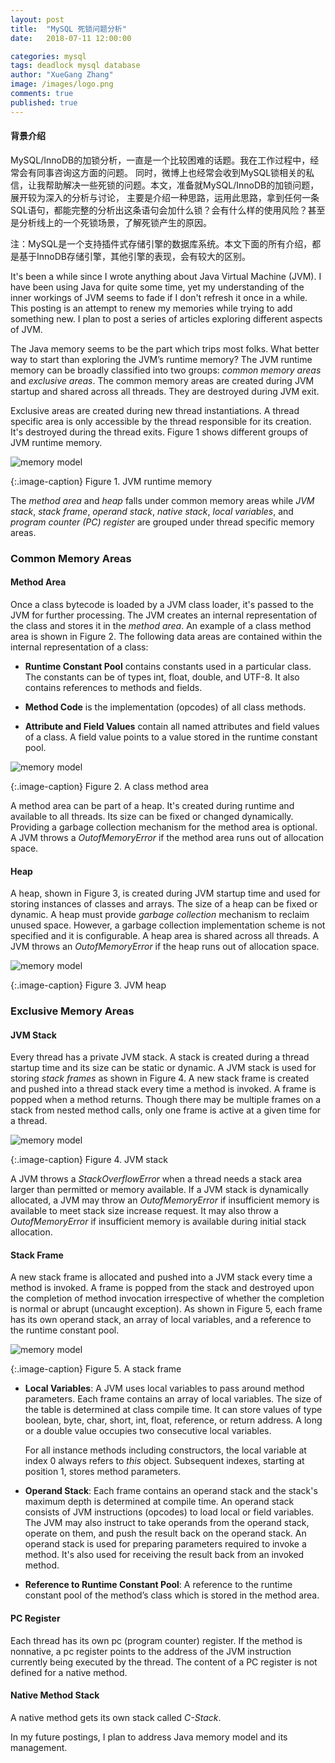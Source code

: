 ```yaml
---
layout: post
title:  "MySQL 死锁问题分析"
date:   2018-07-11 12:00:00

categories: mysql
tags: deadlock mysql database
author: "XueGang Zhang"
image: /images/logo.png
comments: true
published: true
---
```


#### 背景介绍

MySQL/InnoDB的加锁分析，一直是一个比较困难的话题。我在工作过程中，经常会有同事咨询这方面的问题。
同时，微博上也经常会收到MySQL锁相关的私信，让我帮助解决一些死锁的问题。本文，准备就MySQL/InnoDB的加锁问题，展开较为深入的分析与讨论，
主要是介绍一种思路，运用此思路，拿到任何一条SQL语句，都能完整的分析出这条语句会加什么锁？会有什么样的使用风险？甚至是分析线上的一个死锁场景，了解死锁产生的原因。

注：MySQL是一个支持插件式存储引擎的数据库系统。本文下面的所有介绍，都是基于InnoDB存储引擎，其他引擎的表现，会有较大的区别。
 
It's been a while since I wrote anything about Java Virtual Machine (JVM). 
I have been using Java for quite some time, yet my understanding of the inner 
workings of JVM seems to fade if I don't refresh it once in a while. This 
posting is an attempt to renew my memories while trying to add something new. 
I plan to post a series of articles exploring different aspects of JVM.

The Java memory seems to be the part which trips most folks. What better way 
to start than exploring the JVM’s runtime memory? The JVM runtime memory can be 
broadly classified into two groups: _common memory areas_ and _exclusive areas_. 
The common memory areas are created during JVM startup and shared across all 
threads. They are destroyed during JVM exit.

Exclusive areas are created during new thread instantiations. A thread 
specific area is only accessible by the thread responsible for its creation.
It's destroyed during the thread exits. Figure 1 shows different
groups of JVM runtime memory.

![memory model](/assets/images/jvmruntime/jvm-runtime-memory.png?style=centerme)

{:.image-caption}
Figure 1. JVM runtime memory

The _method area_ and _heap_ falls under common memory areas while _JVM stack_, 
_stack frame_, _operand stack_, _native stack_, _local variables_, and 
_program counter (PC) register_ are grouped under thread specific memory areas.

### Common Memory Areas

#### Method Area

Once a class bytecode is loaded by a JVM class loader, it's passed to the JVM 
for further processing. The JVM creates an internal representation of the class and 
stores it in the _method area_. An example of a class method area is shown in 
Figure 2. The following data areas are contained within 
the internal representation of a class:

* **Runtime Constant Pool** contains constants used in a particular class. 
The constants can be of types int, float, double, and UTF-8. It also contains
references to methods and fields.

* **Method Code** is the implementation (opcodes) of all class methods.

* **Attribute and Field Values** contain all named attributes and field 
values of a class. A field value points to a value stored in the runtime 
constant pool.

![memory model](/assets/images/jvmruntime/jvm-method-area.png?style=centerme)

{:.image-caption}
Figure 2. A class method area

A method area can be part of a heap. It's created during runtime and
available to all threads. Its size can be fixed or changed dynamically.
Providing a garbage collection mechanism for the method area is optional. 
A JVM throws a _OutofMemoryError_ if the method area runs out of allocation space.

#### Heap

A heap, shown in Figure 3, is created during JVM startup time and used for 
storing instances of classes and arrays. The size of a heap can be fixed or dynamic. 
A heap must provide _garbage collection_ mechanism to reclaim unused space.
However, a garbage collection implementation scheme is not specified and
it is configurable. A heap area is shared across all threads.
A JVM throws an _OutofMemoryError_ if the heap runs out of allocation space.

![memory model](/assets/images/jvmruntime/jvm-heap.png?style=centerme)

{:.image-caption}
Figure 3. JVM heap

### Exclusive Memory Areas

#### JVM Stack

Every thread has a private JVM stack. A stack is created during a thread 
startup time and its size can be static or dynamic. A JVM stack is used 
for storing _stack frames_ as shown in Figure 4. A new stack frame is created 
and pushed into a thread stack every time a method is invoked. A frame is popped 
when a method returns. Though there may be multiple frames on a stack from nested 
method calls, only one frame is active at a given time for a thread.

![memory model](/assets/images/jvmruntime/jvm-stack.png?style=centerme)

{:.image-caption}
Figure 4. JVM stack

A JVM throws a _StackOverflowError_ when a thread needs a stack area larger
than permitted or memory available. If a JVM stack is dynamically allocated, 
a JVM may throw an _OutofMemoryError_ if insufficient memory is available to 
meet stack size increase request. It may also throw a _OutofMemoryError_ if 
insufficient memory is available during initial stack allocation.


#### Stack Frame

A new stack frame is allocated and pushed into a JVM stack every time a method 
is invoked. A frame is popped from the stack and destroyed upon the completion
of method invocation irrespective of whether the completion is normal or
abrupt (uncaught exception). As shown in Figure 5, each frame has its own operand 
stack, an array of local variables, and a reference to the runtime constant pool.

![memory model](/assets/images/jvmruntime/jvm-stack-frame.png?style=centerme)

{:.image-caption}
Figure 5. A stack frame

* **Local Variables**: A JVM uses local variables to pass around method 
parameters. Each frame contains an array of local variables. The 
size of the table is determined at class compile time. It can store values
of type boolean, byte, char, short, int, float, reference, or return address. 
A long or a double value occupies two consecutive local variables.

    For all instance methods including constructors, the local variable at index 0
always refers to _this_ object. Subsequent indexes, starting at position 1, 
stores method parameters.

* **Operand Stack**: Each frame contains an operand stack and the stack's 
maximum depth is determined at compile time. An operand stack consists of 
JVM instructions (opcodes) to load local or field variables. The JVM may also
instruct to take operands from the operand stack, operate on them, and 
push the result back on the operand stack. An operand stack is used for preparing
parameters required to invoke a method. It's also used for receiving the
 result back from an invoked method.
						
* **Reference to Runtime Constant Pool**: A reference to the runtime constant 
pool of the method’s class which is stored in the method area.

#### PC Register

Each thread has its own pc (program counter) register. If the method is nonnative, 
a pc register points to the address of the JVM instruction currently being executed
 by the thread. The content of a PC register is not defined for a native method.


#### Native Method Stack

A native method gets its own stack called _C-Stack_.

In my future postings, I plan to address Java memory model and its management.
